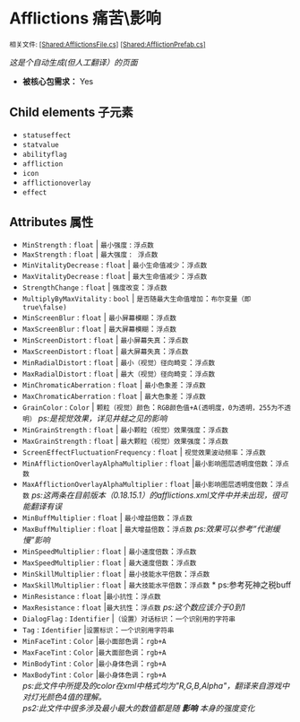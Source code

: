 # Afflictions 痛苦\影响  

<sup>相关文件: [[Shared:AfflictionsFile.cs]](https://github.com/Regalis11/Barotrauma/blob/master/Barotrauma/BarotraumaShared/SharedSource/ContentManagement/ContentFile/AfflictionsFile.cs) [[Shared:AfflictionPrefab.cs]](https://github.com/Regalis11/Barotrauma/blob/master/Barotrauma/BarotraumaShared/SharedSource/Characters/Health/Afflictions/AfflictionPrefab.cs)</sup>

*这是个自动生成(但人工翻译）的页面*

- **被核心包需求：** Yes



## Child elements 子元素
- `statuseffect`
- `statvalue`
- `abilityflag`
- `affliction`
- `icon`
- `afflictionoverlay`
- `effect`


## Attributes 属性
- `MinStrength` : `float`  | `最小强度` : `浮点数`  
- `MaxStrength` : `float`  | `最大强度` : ` 浮点数`  
- `MinVitalityDecrease` : `float`  | `最小生命值减少`：`浮点数`  
- `MaxVitalityDecrease` : `float`  | `最大生命值减少`：`浮点数`  
- `StrengthChange` : `float`  | `强度改变`：`浮点数`  
- `MultiplyByMaxVitality` : `bool`  | `是否随最大生命值增加`：`布尔变量（即true\false)`  
- `MinScreenBlur` : `float`  | `最小屏幕模糊`：`浮点数`  
- `MaxScreenBlur` : `float`  | `最大屏幕模糊`：`浮点数`
- `MinScreenDistort` : `float`  | `最小屏幕失真`：`浮点数`
- `MaxScreenDistort` : `float`  | `最大屏幕失真`：`浮点数`  
- `MinRadialDistort` : `float`  | `最小（视觉）径向畸变`：`浮点数`  
- `MaxRadialDistort` : `float`  | `最大（视觉）径向畸变`：`浮点数`  
- `MinChromaticAberration` : `float`  | `最小色象差`：`浮点数`  
- `MaxChromaticAberration` : `float`  | `最大色象差`：`浮点数`  
- `GrainColor` : `Color`  | 	`颗粒（视觉）颜色`：`RGB颜色值+A(透明度，0为透明，255为不透明）`  *ps:是视觉效果，详见井蛙之见的影响*  
- `MinGrainStrength` : `float`  | `最小颗粒（视觉）效果强度`：`浮点数`  
- `MaxGrainStrength` : `float`  | `最大颗粒（视觉）效果强度`：`浮点数`  
- `ScreenEffectFluctuationFrequency` : `float`  | `视觉效果波动频率`：`浮点数`  
- `MinAfflictionOverlayAlphaMultiplier` : `float`  |`最小影响图层透明度倍数`：`浮点数`  
- `MaxAfflictionOverlayAlphaMultiplier` : `float`  |`最小影响图层透明度倍数`：`浮点数`  *ps:这两条在目前版本（0.18.15.1）的afflictions.xml文件中并未出现，很可能翻译有误*  
- `MinBuffMultiplier` : `float`  | `最小增益倍数`：`浮点数`  
- `MaxBuffMultiplier` : `float`  | `最大增益倍数`：`浮点数`     *ps:效果可以参考“代谢缓慢”影响*  
- `MinSpeedMultiplier` : `float`  | `最小速度倍数`：`浮点数`  
- `MaxSpeedMultiplier` : `float`  | `最大速度倍数`：`浮点数`  
- `MinSkillMultiplier` : `float`  | `最小技能水平倍数`：`浮点数`  
- `MaxSkillMultiplier` : `float`  | `最大技能水平倍数`：`浮点数`    * ps:参考死神之税buff  
- `MinResistance` : `float`  |`最小抗性`：`浮点数`  
- `MaxResistance` : `float`  |`最大抗性`：`浮点数`      *ps:这个数应该介于0到1*  
- `DialogFlag` : `Identifier`  |`（设置）对话标识`：`一个识别用的字符串`  
- `Tag` : `Identifier`  |`设置标识`：`一个识别用字符串`  
- `MinFaceTint` : `Color`  |`最小面部色调`：`rgb+A`  
- `MaxFaceTint` : `Color`  |`最大面部色调`：`rgb+A`  
- `MinBodyTint` : `Color`  |`最小身体色调`：`rgb+A`  
- `MaxBodyTint` : `Color`  |`最小身体色调`：`rgb+A`   
*ps:此文件中所提及的color在xml中格式均为"R,G,B,Alpha"，翻译来自游戏中对灯光颜色4值的理解。*  
*ps2:此文件中很多涉及最小最大的数值都是随* ***影响*** *本身的强度变化*

